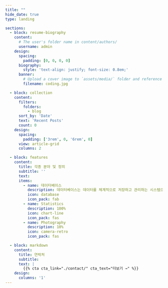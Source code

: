```yaml
---
title: ""
hide_date: true
type: landing

sections:
  - block: resume-biography
    content:
      # The user's folder name in content/authors/
      username: admin
    design:
      spacing:
        padding: [0, 0, 0, 0]
      biography:
        style: 'text-align: justify; font-size: 0.8em;'
      banner:
        # Upload a cover image to `assets/media/` folder and reference its filename here (optional)
        filename: coding.jpg

  - block: collection
    content:
      filters:
        folders:
          - blog
      sort_by: 'Date'
      text: 'Recent Posts'
      count: 0
    design:
      spacing:
        padding: ['3rem', 0, '6rem', 0]
      view: article-grid
      columns: 2

  - block: features
    content:
      title: 각종 분야 및 정의
      subtitle: ''
      text: 
      items:
        - name: 데이터베이스
          description: 데이터베이스는 데이터를 체계적으로 저장하고 관리하는 시스템으로, 여러 사용자와 응용 프로그램이 효율적으로 데이터를 생성, 조회, 수정 및 삭제할 수 있도록 돕습니다.
          icon: database
          icon_pack: fab
        - name: Statistics
          description: 100%
          icon: chart-line
          icon_pack: fas
        - name: Photography
          description: 10%
          icon: camera-retro
          icon_pack: fas

  - block: markdown
    content:
      title: 연락처
      subtitle:
      text: |
        {{% cta cta_link="./contact/" cta_text="더보기 →" %}}
    design:
      columns: '1'
---
```

